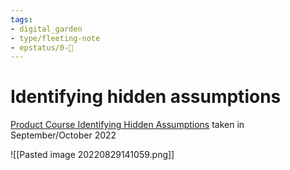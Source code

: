 ```yaml
---
tags: 
- digital_garden
- type/fleeting-note
- epstatus/0-🌰
---
```

# Identifying hidden assumptions

[Product Course Identifying Hidden Assumptions](https://www.producttalk.org/programs/identifying-hidden-assumptions?utm_source=Product+Talk+Newsletter+August+28%2C+2022&utm_medium=email&utm_campaign=Promotion) taken in September/October 2022

![[Pasted image 20220829141059.png]]